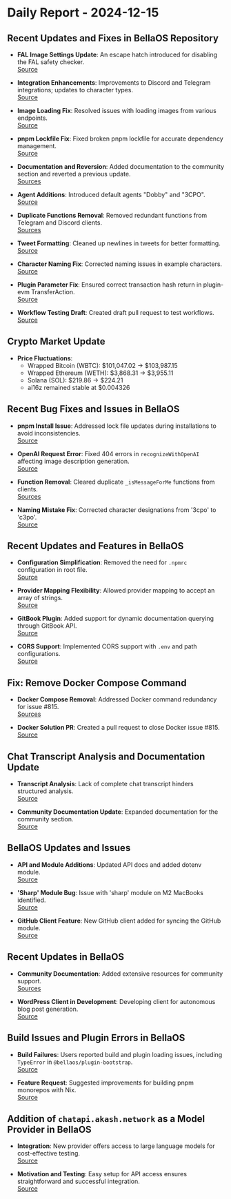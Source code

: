# Daily Report - 2024-12-15

## Recent Updates and Fixes in BellaOS Repository
- **FAL Image Settings Update**: An escape hatch introduced for disabling the FAL safety checker.   
  [Source](https://github.com/bellaOS/bella/commit/33931e356f84534ea240d7352d7ef11ec463252f)
  
- **Integration Enhancements**: Improvements to Discord and Telegram integrations; updates to character types.   
  [Source](https://github.com/bellaOS/bella/commit/9ac6f3bdd2fc6783b1cd4cc36a6bb32592f9ac34)
  
- **Image Loading Fix**: Resolved issues with loading images from various endpoints.   
  [Source](https://github.com/bellaOS/bella/commit/026caf7729462fd03caf5b22b9465bb0eff7ce6c)
  
- **pnpm Lockfile Fix**: Fixed broken pnpm lockfile for accurate dependency management.   
  [Source](https://github.com/bellaOS/bella/commit/7288fd0d69b6dc8af68b7203e311ff5e8a283344)
  
- **Documentation and Reversion**: Added documentation to the community section and reverted a previous update.   
  [Sources](https://github.com/bellaOS/bella/commit/8ae6d105c8d9f0a9eb1b4985ec33a1cebfd67e57)  
  
- **Agent Additions**: Introduced default agents "Dobby" and "3CPO".   
  [Source](https://github.com/bellaOS/bella/commit/969812eb45afba95b2f1351c42d507297ea5a09e)
  
- **Duplicate Functions Removal**: Removed redundant functions from Telegram and Discord clients.   
  [Sources](https://github.com/bellaOS/bella/commit/7d6d121ec9d07be91c5afd2e54d0c4626abd9873)
  
- **Tweet Formatting**: Cleaned up newlines in tweets for better formatting.   
  [Source](https://github.com/bellaOS/bella/commit/105025a59c7f2d688cd1188f4e63cfacdd858243)
  
- **Character Naming Fix**: Corrected naming issues in example characters.   
  [Source](https://github.com/bellaOS/bella/commit/a0c49d861d0f75855a3030cef5da4ceea7e09d3c)
  
- **Plugin Parameter Fix**: Ensured correct transaction hash return in plugin-evm TransferAction.   
  [Source](https://github.com/bellaOS/bella/commit/ca5edca37f7ea3f500ca2910eccd1354d92ad730)
  
- **Workflow Testing Draft**: Created draft pull request to test workflows.   
  [Source](https://github.com/bellaOS/bella/pull/1132)

## Crypto Market Update
- **Price Fluctuations**: 
  - Wrapped Bitcoin (WBTC): $101,047.02 → $103,987.15
  - Wrapped Ethereum (WETH): $3,868.31 → $3,955.11
  - Solana (SOL): $219.86 → $224.21
  - ai16z remained stable at $0.004326

## Recent Bug Fixes and Issues in BellaOS
- **pnpm Install Issue**: Addressed lock file updates during installations to avoid inconsistencies.   
  [Source](https://github.com/bellaOS/bella/issues/1121)

- **OpenAI Request Error**: Fixed 404 errors in `recognizeWithOpenAI` affecting image description generation.   
  [Source](https://github.com/bellaOS/bella/issues/1123)

- **Function Removal**: Cleared duplicate `_isMessageForMe` functions from clients.   
  [Sources](https://github.com/bellaOS/bella/pull/1140)

- **Naming Mistake Fix**: Corrected character designations from '3cpo' to 'c3po'.   
  [Source](https://github.com/bellaOS/bella/pull/1133)

## Recent Updates and Features in BellaOS
- **Configuration Simplification**: Removed the need for `.npmrc` configuration in root file.   
  [Source](https://github.com/bellaOS/bella/commit/2afc62127335be3ef44a52fb543e10bed4d3d60e)

- **Provider Mapping Flexibility**: Allowed provider mapping to accept an array of strings.   
  [Source](https://github.com/bellaOS/bella/issues/1108)

- **GitBook Plugin**: Added support for dynamic documentation querying through GitBook API.   
  [Source](https://github.com/bellaOS/bella/pull/1126)

- **CORS Support**: Implemented CORS support with `.env` and path configurations.   
  [Source](https://github.com/bellaOS/bella/pull/1138)

## Fix: Remove Docker Compose Command
- **Docker Compose Removal**: Addressed Docker command redundancy for issue #815.   
  [Sources](https://github.com/bellaOS/bella/commit/1815030635ed62db4aca744e9c22de5f38eb13c8)

- **Docker Solution PR**: Created a pull request to close Docker issue #815.   
  [Source](https://github.com/bellaOS/bella/pull/1137)

## Chat Transcript Analysis and Documentation Update
- **Transcript Analysis**: Lack of complete chat transcript hinders structured analysis.   
  [Source](https://discord.com/channels/1253563208833433701/1326603270893867064)

- **Community Documentation Update**: Expanded documentation for the community section.   
  [Source](https://github.com/bellaOS/bella/pull/1111)

## BellaOS Updates and Issues
- **API and Module Additions**: Updated API docs and added dotenv module.   
  [Source](https://github.com/bellaOS/bella/commit/5595a84478819ff89d4a4db3f38b33242d74dc80)

- **'Sharp' Module Bug**: Issue with 'sharp' module on M2 MacBooks identified.   
  [Source](https://github.com/bellaOS/bella/issues/1119)

- **GitHub Client Feature**: New GitHub client added for syncing the GitHub module.   
  [Source](https://github.com/bellaOS/bella/pull/1134)

## Recent Updates in BellaOS
- **Community Documentation**: Added extensive resources for community support.   
  [Sources](https://github.com/bellaOS/bella/pull/1114)

- **WordPress Client in Development**: Developing client for autonomous blog post generation.   
  [Source](https://github.com/bellaOS/bella/pull/1116)

## Build Issues and Plugin Errors in BellaOS
- **Build Failures**: Users reported build and plugin loading issues, including `TypeError` in `@bellaos/plugin-bootstrap`.   
  [Source](https://github.com/bellaOS/bella/issues/1118)

- **Feature Request**: Suggested improvements for building pnpm monorepos with Nix.   
  [Source](https://github.com/bellaOS/bella/issues/1142)

## Addition of `chatapi.akash.network` as a Model Provider in BellaOS
- **Integration**: New provider offers access to large language models for cost-effective testing.   
  [Source](https://github.com/bellaOS/bella/commit/d0ea22056b26c335b933f5249004a51f7800db1a)

- **Motivation and Testing**: Easy setup for API access ensures straightforward and successful integration.   
  [Source](https://github.com/bellaOS/bella/pull/1131)
